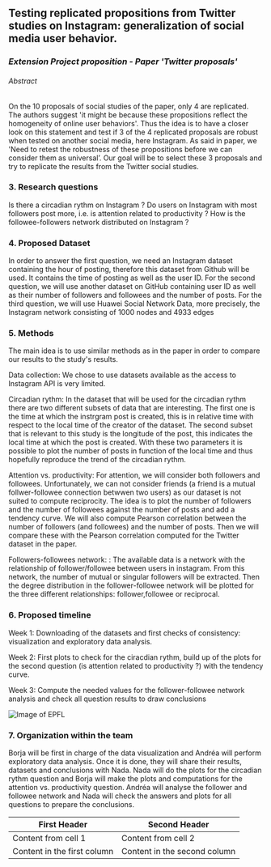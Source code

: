 ## Testing replicated propositions from Twitter studies on Instagram: generalization of social media user behavior.



### ***Extension Project proposition - Paper 'Twitter proposals'***



###### Abstract

On the 10 proposals of social studies of the paper, only 4 are replicated. The authors suggest 'it might be because these propositions reflect the homogeneity of online user behaviors'. Thus the idea is to have a closer look on this statement and test if 3 of the 4 replicated proposals are robust when tested on another social media, here Instagram. As said in paper, we 'Need to retest the robustness of these propositions before we can consider them as universal’. Our goal will be to select these 3 proposals and try to replicate the results from the Twitter social studies.

### 3. Research questions

Is there a circadian rythm on Instagram ?
Do users on Instagram with most followers post more, i.e. is attention related to productivity ?
How is the followee-followers network distributed on Instagram ?
### 4. Proposed Dataset

In order to answer the first question, we need an Instagram dataset containing the hour of posting, therefore this dataset from Github will be used. It contains the time of posting as well as the user ID.
For the second question, we will use another dataset on GitHub containing user ID as well as their number of followers and followees and the number of posts.
For the third question, we will use Huawei Social Network Data, more precisely, the Instagram network consisting of 1000 nodes and 4933 edges
### 5. Methods

The main idea is to use similar methods as in the paper in order to compare our results to the study's results.

Data collection: We chose to use datasets available as the access to Instagram API is very limited.

Circadian rythm: In the dataset that will be used for the circadian rythm there are two different subsets of data that are interesting. The first one is the time at which the instrgram post is created, this is in relative time with respect to the local time of the creator of the dataset. The second subset that is relevant to this study is the longitude of the post, this indicates the local time at which the post is created. With these two parameters it is possible to plot the number of posts in function of the local time and thus hopefully reproduce the trend of the circadian rythm.

Attention vs. productivity: For attention, we will consider both followers and followees. Unfortunately, we can not consider friends (a friend is a mutual follwer-followee connection betwwen two users) as our dataset is not suited to compute reciprocity. The idea is to plot the number of followers and the number of followees against the number of posts and add a tendency curve. We will also compute Pearson correlation between the number of followers (and followees) and the number of posts. Then we will compare these with the Pearson correlation computed for the Twitter dataset in the paper.

Followers-followees network: : The available data is a network with the relationship of follower/followee between users in instagram. From this network, the number of mutual or singular followers will be extracted. Then the degree distribution in the follower-followee network will be plotted for the three different relationships: follower,followee or reciprocal.

### 6. Proposed timeline

Week 1: Downloading of the datasets and first checks of consistency: visualization and exploratory data analysis.

Week 2: First plots to check for the ciracdian rythm, build up of the plots for the second question (is attention related to productivity ?) with the tendency curve.

Week 3: Compute the needed values for the follower-followee network analysis and check all question results to draw conclusions


![Image of EPFL](https://nguerrao.github.io/Robotics/EPFL.JPG)

### 7. Organization within the team

Borja will be first in charge of the data visualization and Andréa will perform exploratory data analysis. Once it is done, they will share their results, datasets and conclusions with Nada. Nada will do the plots for the circadian rythm question and Borja will make the plots and computations for the attention vs. productivity question. Andréa will analyse the follower and followee network and Nada will check the answers and plots for all questions to prepare the conclusions. 


First Header | Second Header
------------ | -------------
Content from cell 1 | Content from cell 2
Content in the first column | Content in the second column
